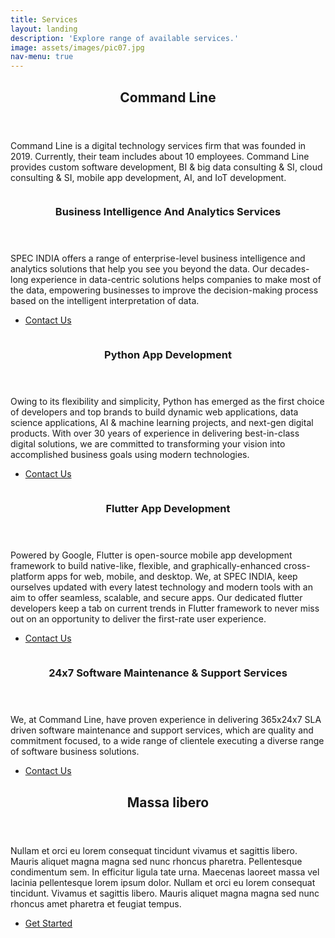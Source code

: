 ```yaml
---
title: Services
layout: landing
description: 'Explore range of available services.'
image: assets/images/pic07.jpg
nav-menu: true
---
```


<!-- Main -->
<div id="main">

<!-- One -->
<section id="one">
	<div class="inner">
		<header class="major">
			<h2>Command Line</h2>
		</header>
		<p>Command Line is a digital technology services firm that was founded in 2019. Currently, their team includes about 10 employees. Command Line provides custom software development, BI & big data consulting & SI, cloud consulting & SI, mobile app development, AI, and IoT development.</p>
	</div>
</section>

<!-- Two -->
<section id="two" class="spotlights">
	<section>
		<a href="generic.html" class="image">
			<img src="{% link assets/images/BI.png %}" alt="" style="box-shadow: 0 4px 8px 0 rgba(255, 255, 255, 0.2), 0 6px 20px 0 rgba(0, 0, 0, 0.19);border-radius: 25px;" data-position="center center" />
		</a>
		<div class="content">
			<div class="inner">
				<header class="major">
					<h3>Business Intelligence And Analytics Services</h3>
				</header>
				<p>SPEC INDIA offers a range of enterprise-level business intelligence and analytics solutions that help you see you beyond the data. Our decades-long experience in data-centric solutions helps companies to make most of the data, empowering businesses to improve the decision-making process based on the intelligent interpretation of data.</p>
				<ul class="actions">
					<li><a href="generic.html" class="button">Contact Us</a></li>
				</ul>
			</div>
		</div>
	</section>
	<section>
		<a href="generic.html" class="image">
			<img src="{% link assets/images/python.jpg %}" alt="" style="box-shadow: 0 4px 8px 0 rgba(255, 255, 255, 0.2), 0 6px 20px 0 rgba(0, 0, 0, 0.19);border-radius: 25px;" data-position="top center" />
		</a>
		<div class="content">
			<div class="inner">
				<header class="major">
					<h3>Python App Development</h3>
				</header>
				<p>Owing to its flexibility and simplicity, Python has emerged as the first choice of developers and top brands to build dynamic web applications, data science applications, AI & machine learning projects, and next-gen digital products. With over 30 years of experience in delivering best-in-class digital solutions, we are committed to transforming your vision into accomplished business goals using modern technologies.</p>
				<ul class="actions">
					<li><a href="generic.html" class="button">Contact Us</a></li>
				</ul>
			</div>
		</div>
	</section>
	<section>
		<a href="generic.html" class="image">
			<img src="{% link assets/images/flutter.png %}" alt="" style="box-shadow: 0 4px 8px 0 rgba(255, 255, 255, 0.2), 0 6px 20px 0 rgba(0, 0, 0, 0.19);border-radius: 25px;" data-position="25% 25%" />
		</a>
		<div class="content">
			<div class="inner">
				<header class="major">
					<h3>Flutter App Development</h3>
				</header>
				<p>Powered by Google, Flutter is open-source mobile app development framework to build native-like, flexible, and graphically-enhanced cross-platform apps for web, mobile, and desktop. We, at SPEC INDIA, keep ourselves updated with every latest technology and modern tools with an aim to offer seamless, scalable, and secure apps. Our dedicated flutter developers keep a tab on current trends in Flutter framework to never miss out on an opportunity to deliver the first-rate user experience.</p>
				<ul class="actions">
					<li><a href="generic.html" class="button">Contact Us</a></li>
				</ul>
			</div>
		</div>
	</section>
	<section>
		<a href="generic.html" class="image">
			<img src="{% link assets/images/software247.png %}" alt="" style="box-shadow: 0 4px 8px 0 rgba(255, 255, 255, 0.2), 0 6px 20px 0 rgba(0, 0, 0, 0.19);border-radius: 25px;" data-position="top center" />
		</a>
		<div class="content">
			<div class="inner">
				<header class="major">
					<h3>24x7 Software Maintenance & Support Services</h3>
				</header>
				<p>We, at Command Line, have proven experience in delivering 365x24x7 SLA driven software maintenance and support services, which are quality and commitment focused, to a wide range of clientele executing a diverse range of software business solutions.</p>
				<ul class="actions">
					<li><a href="generic.html" class="button">Contact Us</a></li>
				</ul>
			</div>
		</div>
	</section>
</section>


<!-- Three -->
<section id="three">
	<div class="inner">
		<header class="major">
			<h2>Massa libero</h2>
		</header>
		<p>Nullam et orci eu lorem consequat tincidunt vivamus et sagittis libero. Mauris aliquet magna magna sed nunc rhoncus pharetra. Pellentesque condimentum sem. In efficitur ligula tate urna. Maecenas laoreet massa vel lacinia pellentesque lorem ipsum dolor. Nullam et orci eu lorem consequat tincidunt. Vivamus et sagittis libero. Mauris aliquet magna magna sed nunc rhoncus amet pharetra et feugiat tempus.</p>
		<ul class="actions">
			<li><a href="generic.html" class="button next">Get Started</a></li>
		</ul>
	</div>
</section>

</div>
